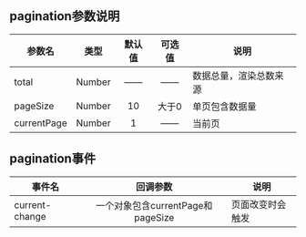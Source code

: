 ## **pagination参数说明**
参数名|类型|默认值|可选值|说明
---|:---:|:---:|:---:|---
total|Number|——|——|数据总量，渲染总数来源
pageSize|Number|10|大于0|单页包含数据量
currentPage|Number|1|——|当前页

## **pagination事件**
事件名|回调参数|说明
---|:---:|---
current-change|一个对象包含currentPage和pageSize|页面改变时会触发